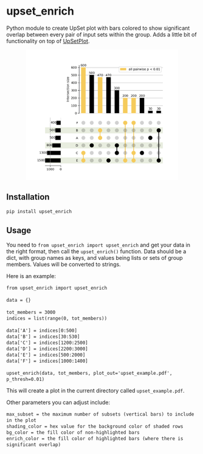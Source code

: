 # upset_enrich
Python module to create UpSet plot with bars colored to show significant overlap between every pair of input sets within the group. Adds a little bit of functionality on top of [UpSetPlot](https://upsetplot.readthedocs.io/en/stable/).

<p align="center">
  <img src="upset_example.png" alt="Example UpSet enrichment plot" width=400 />
</p>

## Installation
```
pip install upset_enrich
```

## Usage
You need to `from upset_enrich import upset_enrich` and get your data in the right format, then call the `upset_enrich()` function. Data should be a dict, with group names as keys, and values being lists or sets of group members. Values will be converted to strings.

Here is an example:

```
from upset_enrich import upset_enrich

data = {}

tot_members = 3000
indices = list(range(0, tot_members))

data['A'] = indices[0:500]
data['B'] = indices[30:530]
data['C'] = indices[1200:2500]
data['D'] = indices[2200:3000]
data['E'] = indices[500:2000]
data['F'] = indices[1000:1400]

upset_enrich(data, tot_members, plot_out='upset_example.pdf', p_thresh=0.01)
```

This will create a plot in the current directory called `upset_example.pdf`.

Other parameters you can adjust include:
```
max_subset = the maximum number of subsets (vertical bars) to include in the plot
shading_color = hex value for the background color of shaded rows
bg_color = the fill color of non-highlighted bars
enrich_color = the fill color of highlighted bars (where there is significant overlap)
```
